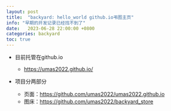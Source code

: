 ```yaml
---
layout: post
title:  "backyard: hello_world github.io弔图主页"
info: "早期的开发记录已经找不到了"
date:   2023-06-28 22:00:00 +0800
categories: backyard
toc: true
---
```




- 目前托管在github.io
  - https://umas2022.github.io/

- 项目分两部分
  - 页面：https://github.com/umas2022/umas2022.github.io
  - 图床：https://github.com/umas2022/backyard_store



